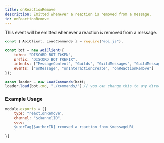 ```yaml
---
title: onReactionRemove
description: Emitted whenever a reaction is removed from a message.
id: onReactionRemove
---
```


This event will be emitted whenever a reaction is removed from a message.

```javascript
const { AoiClient, LoadCommands } = require("aoi.js");

const bot = new AoiClient({
    token: "DISCORD BOT TOKEN",
    prefix: "DISCORD BOT PREFIX",
    intents: ["MessageContent", "Guilds", "GuildMessages", "GuildMessageReactions"],
    events: ["onMessage", "onInteractionCreate", "onReactionRemove"]
});

const loader = new LoadCommands(bot);
loader.load(bot.cmd, "./commands/") // you can change this to any directory you want
```

### Example Usage

```javascript
module.exports = [{
    type: "reactionRemove",
    channel: "$channelID",
    code: `
    $userTag[$authorID] removed a reaction from $messageURL
    `
}]
```